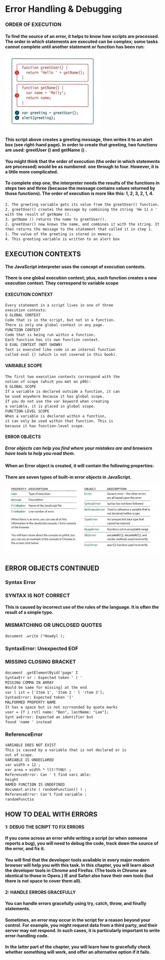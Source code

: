 # Error Handling & Debugging
### ORDER OF EXECUTION 
#### To find the source of an error, it helps to know how scripts are processed. The order in which statements are executed can be complex; some tasks cannot complete until another statement or function has been run: 

![function](img/func.png)

#### This script above creates a greeting message, then writes it to an alert box (see right-hand page). In order to create that greeting, two functions are used: greetUser () and getName () .
#### You might think that the order of execution (the order in which statements are processed) would be as numbered: one through to four. However, it is a little more complicated.
#### To complete step one, the interpreter needs the results of the functions in steps two and three (because the message contains values returned by those functions). The order of execution is more like this: 1, 2, 3, 2, 1, 4.
```
1. The greeting variable gets its value from the greetUser() function.
2. greetUser() creates the message by combining the string 'He 11 o ' with the result of getName ().
3. getName () returns the name to greetUser().
2. greetUser() now knows the name, and combines it with the string. It then returns the message to the statement that called it in step 1.
1. The value of the greeting is stored in memory.
4. This greeting variable is written to an alert box
```

## EXECUTION CONTEXTS
#### The JavaScript interpreter uses the concept of execution contexts.
#### There is one global execution context; plus, each function creates a new execution context. They correspond to variable scope

#### EXECUTION CONTEXT
```
Every statement in a script lives in one of three
execution contexts:
Q GLOBAL CONTEXT
Code that is in the script, but not in a function.
There is only one global context in any page.
FUNCTION CONTEXT
Code that is being run within a function.
Each function has its own function context.
Q EVAL CONTEXT (NOT SHOWN)
Text is executed like code in an internal function
called eval {) (which is not covered in this book). 
```

#### VARIABLE SCOPE
```
The first two execution contexts correspond with the
notion of scope (which you met on p98):
Q GLOBAL SCOPE
If a variable is declared outside a function, it can
be used anywhere because it has global scope.
If you do not use the var keyword when creating
a variable, it is placed in global scope.
FUNCTION-LEVEL SCOPE
When a variable is declared within a function,
it can only be used within that function. This is
because it has function-level scope. 
```

#### ERROR OBJECTS 
##### Error objects can help you find where your mistakes are and browsers have tools to help you read them. 

#### When an Error object is created, it will contain the following properties:

#### There are seven types of built-in error objects in JavaScript.
![objecterror](img/Object%20error.png)

## ERROR OBJECTS CONTINUED 
### Syntax Error
### SYNTAX IS NOT CORRECT
#### This is caused by incorrect use of the rules of the language. It is often the result of a simple typo.
### MISMATCHING OR UNCLOSED QUOTES
`document .write ("Howdyl );`
### SyntaxError: Unexpected EOF
### MISSING CLOSING BRACKET
```
document .getElementByid('page' I
SyntaxErr or : Expected token ' ) '
MISSING COMMA IN ARRAY
Would be same for missing] at the end
var l ist = ['Item 1', 'Item 2 ' l 'rtem 3'];
SyntaxError: Expected token ']'
MALFORMED PROPERTY NAME
It has a space but is not surrounded by quote marks
user = {f i rstl name: "Ben", lastName: "Lee"};
Synt axError: Expected an identifier but
found 'name ' instead
```
### ReferenceError
```
VARIABLE DOES NOT EXIST
This is caused by a variable that is not declared or is
out of scope.
VARIABLE IS UNDECLARED
var width = 12 ;
var area = width * llt!ftNU! ;
ReferenceError: Can ' t find vari able:
height
NAMED FUNCTION IS UNDEFINED
document.write ( randomFunction() ) ;
ReferenceError: Can't find variable :
randomFunctio
```

## HOW TO DEAL WITH ERRORS 
#### 1: DEBUG THE SCRIPT TO FIX ERRORS
#### If you come across an error while writing a script (or when someone reports a bug), you will need to debug the code, track down the source of the error, and fix it.
#### You will find that the developer tools available in every major modern browser will help you with this task. In this chapter, you will learn about the developer tools in Chrome and Firefox. (The tools in Chrome are identical to those in Opera.) IE and Safari also have their own tools (but there is not space to cover them all). 

#### 2: HANDLE ERRORS GRACEFULLY
#### You can handle errors gracefully using try, catch, throw, and fina1ly statements. 
#### Sometimes, an error may occur in the script for a reason beyond your control. For example, you might request data from a third party, and their server may not respond. In such cases, it is particularly important to write error-handling code.

#### In the latter part of the chapter, you will learn how to gracefully check whether something will work, and offer an alternative option if it fails.